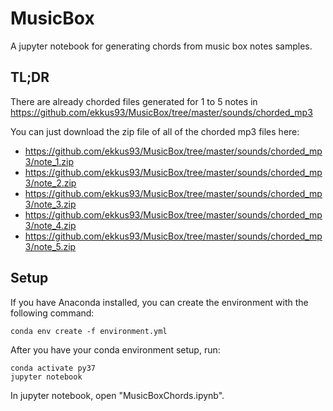 # MusicBox
A jupyter notebook for generating chords from music box notes samples.

## TL;DR
There are already chorded files generated for 1 to 5 notes in https://github.com/ekkus93/MusicBox/tree/master/sounds/chorded_mp3

You can just download the zip file of all of the chorded mp3 files here: 
- https://github.com/ekkus93/MusicBox/tree/master/sounds/chorded_mp3/note_1.zip
- https://github.com/ekkus93/MusicBox/tree/master/sounds/chorded_mp3/note_2.zip
- https://github.com/ekkus93/MusicBox/tree/master/sounds/chorded_mp3/note_3.zip
- https://github.com/ekkus93/MusicBox/tree/master/sounds/chorded_mp3/note_4.zip
- https://github.com/ekkus93/MusicBox/tree/master/sounds/chorded_mp3/note_5.zip

## Setup
If you have Anaconda installed, you can create the environment with the following command:
```
conda env create -f environment.yml
```

After you have your conda environment setup, run:
```
conda activate py37
jupyter notebook
```

In jupyter notebook, open "MusicBoxChords.ipynb".